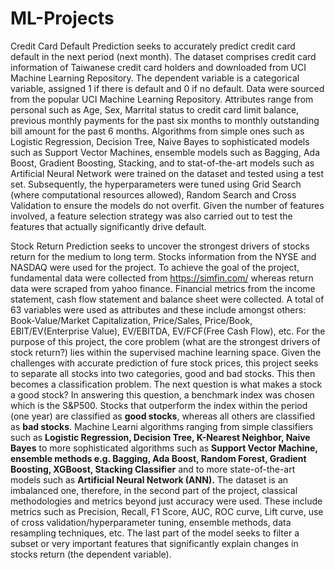 # ML-Projects
Credit Card Default Prediction seeks to accurately predict credit card default in the next period (next month). The dataset comprises credit card information of Taiwanese credit card holders and downloaded from UCI Machine Learning Repository. The dependent variable is a categorical variable, assigned 1 if there is default and 0 if no default. Data were sourced from the popular UCI Machine Learning Repository. Attributes range from personal such as Age, Sex, Marrital status to credit card limit balance, previous monthly payments for the past six months to monthly outstanding bill amount for the past 6 months. Algorithms from simple ones such as Logistic Regression, Decision Tree, Naive Bayes to sophisticated models such as Support Vector Machines, ensemble models such as Bagging, Ada Boost, Gradient Boosting, Stacking, and to stat-of-the-art models such as Artificial Neural Network were trained on the dataset and tested using a test set. Subsequently, the hyperparameters were tuned using Grid Search (where computational resources allowed), Random Search and Cross Validation to ensure the models do not overfit. Given the number of features involved, a feature selection strategy was also carried out to test the features that actually significantly drive default.


Stock Return Prediction seeks to uncover the strongest drivers of stocks return for the medium to long term. Stocks information
from the NYSE and NASDAQ were used for the project.
To achieve the goal of the project, fundamental data were collected from https://simfin.com/ whereas return data were scraped
from yahoo finance. 
Financial metrics from the income statement, cash flow statement and balance sheet were collected. A total of 63 variables were used as
attributes and these include amongst others: Book-Value/Market Capitalization, Price/Sales, Price/Book, EBIT/EV(Enterprise Value),
EV/EBITDA, EV/FCF(Free Cash Flow), etc.
For the purpose of this project, the core problem (what are the strongest drivers of stock return?) lies within the supervised 
machine learning space. Given the challenges with accurate prediction of fure stock prices, this project seeks to separate 
all stocks into two categories, good and bad stocks. This then becomes a classification problem. The next question is what makes a stock 
a good stock? In answering this question, a benchmark index was chosen which is the S&P500. Stocks that outperform the index within 
the period (one year) are classified as **good stocks**, whereas all others are classified as **bad stocks**. 
Machine Learni algorithms ranging from simple classifiers such as **Logistic Regression, Decision Tree, K-Nearest Neighbor, Naive Bayes** 
to more sophisticated algorithms such as **Support Vector Machine, ensemble methods e.g. Bagging, Ada Boost, Random Forest, 
Gradient Boosting, XGBoost, Stacking Classifier** and to more state-of-the-art models such as **Artificial Neural Network (ANN).**
The dataset is an imbalanced one, therefore, in the second part of the project, classical methodologies and metrics 
beyond just accuracy were used. These include metrics such as Precision, Recall, F1 Score, AUC, ROC curve, Lift curve, 
use of cross validation/hyperparameter tuning, ensemble methods, data resampling techniques, etc.
The last part of the model seeks to filter a subset or very important features that significantly explain changes in 
stocks return (the dependent variable).
